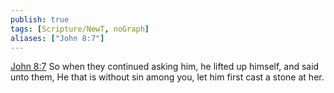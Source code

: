 ```yaml
---
publish: true
tags: [Scripture/NewT, noGraph]
aliases: ["John 8:7"]
---
```

[John 8:7](https://churchofjesuschrist.org/study/scriptures/nt/john/8?lang=eng&id=p7#p7) So when they continued asking him, he lifted up himself, and said unto them, He that is without sin among you, let him first cast a stone at her.
